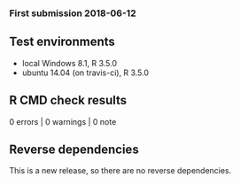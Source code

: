 ### First submission 2018-06-12

## Test environments
* local Windows 8.1, R 3.5.0
* ubuntu 14.04 (on travis-ci), R 3.5.0

## R CMD check results
0 errors | 0 warnings | 0 note

## Reverse dependencies
This is a new release, so there are no reverse dependencies.
